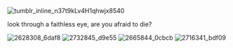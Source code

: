 ![tumblr_inline_n37t9kLv4H1qhwjx8540](https://github.com/user-attachments/assets/048b27da-dad4-4701-b19b-59542700f5e5)


look through a faithless eye, are you afraid to die?


![2628308_6daf8](https://github.com/user-attachments/assets/62159017-7d44-467e-a89a-7e438cbe9f32) ![2732845_d9e55](https://github.com/user-attachments/assets/a18f6964-bac9-4c53-be14-bcc10873b8cb) ![2665844_0cbcb](https://github.com/user-attachments/assets/0182d471-9523-492d-a4a7-4f8f672c60de) ![2716341_bdf09](https://github.com/user-attachments/assets/082f1cce-eccd-4787-baa7-bd31031025aa)




















